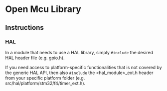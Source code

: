 # Open Mcu Library

## Instructions
### HAL
In a module that needs to use a HAL library, simply `#include` the desired HAL header file (e.g. gpio.h). 

If you need access to platform-specific functionalities that is not covered by the generic HAL API, then also `#include` the <hal_module>_ext.h header from your specific platform folder (e.g. src/hal/platform/stm32/f4/timer_ext.h).

